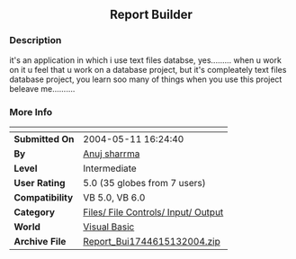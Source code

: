 ﻿<div align="center">

## Report Builder


</div>

### Description

it's an application in which i use text files databse, yes......... when u work on it u feel that u work on a database project, but it's compleately text files database project, you learn soo many of things when you use this project beleave me..........
 
### More Info
 


<span>             |<span>
---                |---
**Submitted On**   |2004-05-11 16:24:40
**By**             |[Anuj sharrma](https://github.com/Planet-Source-Code/PSCIndex/blob/master/ByAuthor/anuj-sharrma.md)
**Level**          |Intermediate
**User Rating**    |5.0 (35 globes from 7 users)
**Compatibility**  |VB 5\.0, VB 6\.0
**Category**       |[Files/ File Controls/ Input/ Output](https://github.com/Planet-Source-Code/PSCIndex/blob/master/ByCategory/files-file-controls-input-output__1-3.md)
**World**          |[Visual Basic](https://github.com/Planet-Source-Code/PSCIndex/blob/master/ByWorld/visual-basic.md)
**Archive File**   |[Report\_Bui1744615132004\.zip](https://github.com/Planet-Source-Code/anuj-sharrma-report-builder__1-53743/archive/master.zip)








